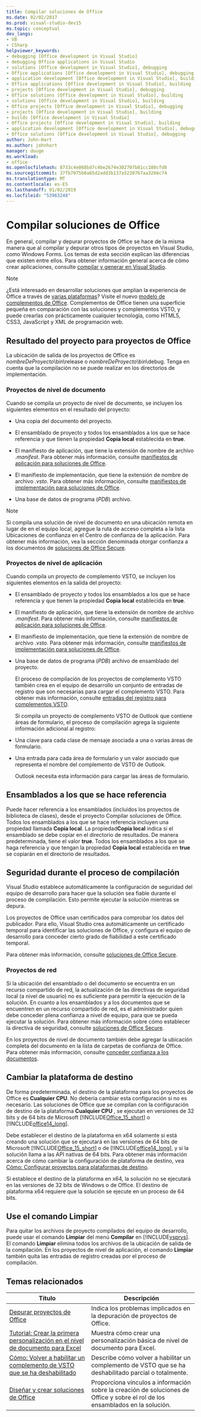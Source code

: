 ```yaml
---
title: Compilar soluciones de Office
ms.date: 02/02/2017
ms.prod: visual-studio-dev15
ms.topic: conceptual
dev_langs:
- VB
- CSharp
helpviewer_keywords:
- debugging [Office development in Visual Studio]
- debugging Office applications in Visual Studio
- solutions [Office development in Visual Studio], debugging
- Office applications [Office development in Visual Studio], debugging
- application development [Office development in Visual Studio], building
- Office applications [Office development in Visual Studio], building
- projects [Office development in Visual Studio], debugging
- Office solutions [Office development in Visual Studio], building
- solutions [Office development in Visual Studio], building
- Office projects [Office development in Visual Studio], debugging
- projects [Office development in Visual Studio], building
- builds [Office development in Visual Studio]
- Office projects [Office development in Visual Studio], building
- application development [Office development in Visual Studio], debugging
- Office solutions [Office development in Visual Studio], debugging
author: John-Hart
ms.author: johnhart
manager: douge
ms.workload:
- office
ms.openlocfilehash: 8733c4e068bd7c4be2674e302707b81cc180cfd8
ms.sourcegitcommit: 37fb7075b0a65d2add3b137a5230767aa3266c74
ms.translationtype: MT
ms.contentlocale: es-ES
ms.lasthandoff: 01/02/2019
ms.locfileid: "53963248"
---
```

# <a name="build-office-solutions"></a>Compilar soluciones de Office
  En general, compilar y depurar proyectos de Office se hace de la misma manera que al compilar y depurar otros tipos de proyectos en Visual Studio, como Windows Forms. Los temas de esta sección explican las diferencias que existen entre ellos. Para obtener información general acerca de cómo crear aplicaciones, consulte [compilar y generar en Visual Studio](../ide/compiling-and-building-in-visual-studio.md).

> [!NOTE]
>  ¿Está interesado en desarrollar soluciones que amplían la experiencia de Office a través de [varias plataformas](https://dev.office.com/add-in-availability)? Visite el nuevo [modelo de complementos de Office](https://dev.office.com/docs/add-ins/overview/office-add-ins). Complementos de Office tienen una superficie pequeña en comparación con las soluciones y complementos VSTO, y puede crearlas con prácticamente cualquier tecnología, como HTML5, CSS3, JavaScript y XML de programación web.

## <a name="project-output-for-office-projects"></a>Resultado del proyecto para proyectos de Office
 La ubicación de salida de los proyectos de Office es *nombreDeProyecto*\bin\release o *nombreDeProyecto*\bin\debug. Tenga en cuenta que la compilación no se puede realizar en los directorios de implementación.

### <a name="document-level-projects"></a>Proyectos de nivel de documento
 Cuando se compila un proyecto de nivel de documento, se incluyen los siguientes elementos en el resultado del proyecto:

-   Una copia del documento del proyecto.

-   El ensamblado de proyecto y todos los ensamblados a los que se hace referencia y que tienen la propiedad **Copia local** establecida en **true**.

-   El manifiesto de aplicación, que tiene la extensión de nombre de archivo *.manifest*. Para obtener más información, consulte [manifiestos de aplicación para soluciones de Office](../vsto/application-manifests-for-office-solutions.md).

-   El manifiesto de implementación, que tiene la extensión de nombre de archivo *.vsto*. Para obtener más información, consulte [manifiestos de implementación para soluciones de Office](../vsto/deployment-manifests-for-office-solutions.md).

-   Una base de datos de programa (*PDB*) archivo.

> [!NOTE]
>  Si compila una solución de nivel de documento en una ubicación remota en lugar de en el equipo local, agregue la ruta de acceso completa a la lista Ubicaciones de confianza en el Centro de confianza de la aplicación. Para obtener más información, vea la sección denominada otorgar confianza a los documentos de [soluciones de Office Secure](../vsto/securing-office-solutions.md).

### <a name="application-level-projects"></a>Proyectos de nivel de aplicación
 Cuando compila un proyecto de complemento VSTO, se incluyen los siguientes elementos en la salida del proyecto:

- El ensamblado de proyecto y todos los ensamblados a los que se hace referencia y que tienen la propiedad **Copia local** establecida en **true**.

- El manifiesto de aplicación, que tiene la extensión de nombre de archivo *.manifest*. Para obtener más información, consulte [manifiestos de aplicación para soluciones de Office](../vsto/application-manifests-for-office-solutions.md).

- El manifiesto de implementación, que tiene la extensión de nombre de archivo *.vsto*. Para obtener más información, consulte [manifiestos de implementación para soluciones de Office](../vsto/deployment-manifests-for-office-solutions.md).

- Una base de datos de programa (*PDB*) archivo de ensamblado del proyecto.

  El proceso de compilación de los proyectos de complemento VSTO también crea en el equipo de desarrollo un conjunto de entradas de registro que son necesarias para cargar el complemento VSTO. Para obtener más información, consulte [entradas del registro para complementos VSTO](../vsto/registry-entries-for-vsto-add-ins.md).

  Si compila un proyecto de complemento VSTO de Outlook que contiene áreas de formulario, el proceso de compilación agrega la siguiente información adicional al registro:

- Una clave para cada clase de mensaje asociada a una o varias áreas de formulario.

- Una entrada para cada área de formulario y un valor asociado que representa el nombre del complemento de VSTO de Outlook.

  Outlook necesita esta información para cargar las áreas de formulario.

## <a name="referenced-assemblies"></a>Ensamblados a los que se hace referencia
 Puede hacer referencia a los ensamblados (incluidos los proyectos de biblioteca de clases), desde el proyecto Compilar soluciones de Office. Todos los ensamblados a los que se hace referencia incluyen una propiedad llamada **Copia local**. La propiedad**Copia local** indica si el ensamblado se debe copiar en el directorio de resultados. De manera predeterminada, tiene el valor **true**. Todos los ensamblados a los que se haga referencia y que tengan la propiedad **Copia local** establecida en **true** se copiarán en el directorio de resultados.

## <a name="security-during-the-build-process"></a>Seguridad durante el proceso de compilación
 Visual Studio establece automáticamente la configuración de seguridad del equipo de desarrollo para hacer que la solución sea fiable durante el proceso de compilación. Esto permite ejecutar la solución mientras se depura.

 Los proyectos de Office usan certificados para comprobar los datos del publicador. Para ello, Visual Studio crea automáticamente un certificado temporal para identificar las soluciones de Office, y configura el equipo de desarrollo para conceder cierto grado de fiabilidad a este certificado temporal.

 Para obtener más información, consulte [soluciones de Office Secure](../vsto/securing-office-solutions.md).

### <a name="network-projects"></a>Proyectos de red
 Si la ubicación del ensamblado o del documento se encuentra en un recurso compartido de red, la actualización de las directivas de seguridad local (a nivel de usuario) no es suficiente para permitir la ejecución de la solución. En cuanto a los ensamblados y a los documentos que se encuentren en un recurso compartido de red, es el administrador quien debe conceder plena confianza a nivel de equipo, para que se pueda ejecutar la solución. Para obtener más información sobre cómo establecer la directiva de seguridad, consulte [soluciones de Office Secure](../vsto/securing-office-solutions.md).

 En los proyectos de nivel de documento también debe agregar la ubicación completa del documento en la lista de carpetas de confianza de Office. Para obtener más información, consulte [conceder confianza a los documentos](../vsto/granting-trust-to-documents.md).

## <a name="change-the-platform-target"></a>Cambiar la plataforma de destino
 De forma predeterminada, el destino de la plataforma para los proyectos de Office es **Cualquier CPU**. No debería cambiar esta configuración si no es necesario. Las soluciones de Office que se compilan con la configuración de destino de la plataforma **Cualquier CPU** , se ejecutan en versiones de 32 bits y de 64 bits de Microsoft [!INCLUDE[Office_15_short](../vsto/includes/office-15-short-md.md)] o [!INCLUDE[office14_long](../vsto/includes/office14-long-md.md)].

 Debe establecer el destino de la plataforma en x64 solamente si está creando una solución que se ejecutará en las versiones de 64 bits de Microsoft [!INCLUDE[Office_15_short](../vsto/includes/office-15-short-md.md)] o de [!INCLUDE[office14_long](../vsto/includes/office14-long-md.md)], y si la solución llama a las API nativas de 64 bits. Para obtener más información acerca de cómo cambiar la configuración de plataforma de destino, vea [Cómo: Configurar proyectos para plataformas de destino](../ide/how-to-configure-projects-to-target-platforms.md).

 Si establece el destino de la plataforma en x64, la solución no se ejecutará en las versiones de 32 bits de Windows o de Office. El destino de plataforma x64 requiere que la solución se ejecute en un proceso de 64 bits.

## <a name="use-the-clean-command"></a>Use el comando Limpiar
 Para quitar los archivos de proyecto compilados del equipo de desarrollo, puede usar el comando **Limpiar** del menú **Compilar** en [!INCLUDE[vsprvs](../sharepoint/includes/vsprvs-md.md)]. El comando **Limpiar** elimina todos los archivos de la ubicación de salida de la compilación. En los proyectos de nivel de aplicación, el comando **Limpiar** también quita las entradas de registro creadas por el proceso de compilación.

## <a name="related-topics"></a>Temas relacionados

|Título|Descripción|
|-----------|-----------------|
|[Depurar proyectos de Office](../vsto/debugging-office-projects.md)|Indica los problemas implicados en la depuración de proyectos de Office.|
|[Tutorial: Crear la primera personalización en el nivel de documento para Excel](../vsto/walkthrough-creating-your-first-document-level-customization-for-excel.md)|Muestra cómo crear una personalización básica de nivel de documento para Excel.|
|[Cómo: Volver a habilitar un complemento de VSTO que se ha deshabilitado](../vsto/how-to-re-enable-a-vsto-add-in-that-has-been-disabled.md)|Describe cómo volver a habilitar un complemento de VSTO que se ha deshabilitado parcial o totalmente.|
|[Diseñar y crear soluciones de Office](../vsto/designing-and-creating-office-solutions.md)|Proporciona vínculos a información sobre la creación de soluciones de Office y sobre el rol de los ensamblados en la solución.|